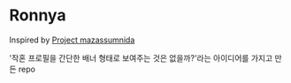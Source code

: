 # Ronnya

Inspired by [Project mazassumnida](https://github.com/mazassumnida/mazassumnida)

'작혼 프로필을 간단한 배너 형태로 보여주는 것은 없을까?'라는 아이디어를 가지고 만든 repo
